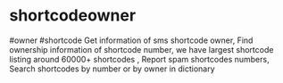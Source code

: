 # shortcodeowner 
#owner #shortcode 
Get information of sms shortcode owner, Find ownership information of shortcode number, we have largest shortcode listing around 60000+ shortcodes , Report spam shortcodes numbers, Search shortcodes by number or by owner in dictionary
